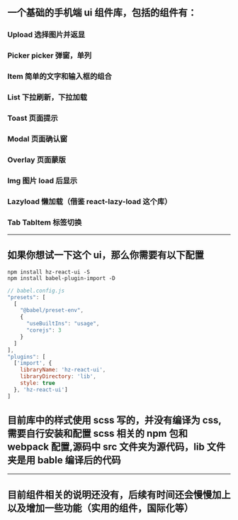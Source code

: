 ## 一个基础的手机端 ui 组件库，包括的组件有：

### Upload 选择图片并返显

### Picker picker 弹窗，单列

### Item 简单的文字和输入框的组合

### List 下拉刷新，下拉加载

### Toast 页面提示

### Modal 页面确认窗

### Overlay 页面蒙版

### Img 图片 load 后显示

### Lazyload 懒加载（借鉴 react-lazy-load 这个库）

### Tab TabItem 标签切换

---

## 如果你想试一下这个 ui，那么你需要有以下配置

```
npm install hz-react-ui -S
npm install babel-plugin-import -D
```

```js
// babel.config.js
"presets": [
  [
    "@babel/preset-env",
    {
      "useBuiltIns": "usage",
      "corejs": 3
    }
  ]
],
"plugins": [
  ['import', {
    libraryName: 'hz-react-ui',
    libraryDirectory: 'lib',
    style: true
  }, 'hz-react-ui']
]
```

## 目前库中的样式使用 scss 写的，并没有编译为 css,需要自行安装和配置 scss 相关的 npm 包和 webpack 配置,源码中 src 文件夹为源代码，lib 文件夹是用 bable 编译后的代码

---

## 目前组件相关的说明还没有，后续有时间还会慢慢加上以及增加一些功能（实用的组件，国际化等）
